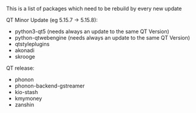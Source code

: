 This is a list of packages which need to be rebuild by every new update

QT Minor Update (eg 5.15.7 -> 5.15.8):

* python3-qt5 (needs always an update to the same QT Version)
* python-qtwebengine (needs always an update to the same QT Version)
* qtstyleplugins
* akonadi
* skrooge
<!-- * hedgewars -->
<!-- * liteide -->
<!-- * dnscrypt-proxy-gui -->
<!-- * qt5ct -->
<!-- * eqonomize -->
<!-- * python-pyotherside -->

QT release: 

* phonon
* phonon-backend-gstreamer
* kio-stash
* kmymoney
* zanshin
